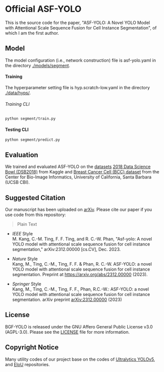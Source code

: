 # Official ASF-YOLO
This is the source code for the paper, "ASF-YOLO: A Novel YOLO Model with Attentional Scale Sequence Fusion for Cell Instance Segmentation", of which I am the first author.

## Model
The model configuration (i.e., network construction) file is asf-yolo.yaml in the directory [./models/segment](https://github.com/mkang315/ASF-YOLO/blob/main/models/segment).

#### Training

The hyperparameter setting file is hyp.scratch-low.yaml in the directory [./data/hyps/](https://github.com/mkang315/ASF-YOLO/blob/main/data/hyps).

###### Training CLI
```
python segment/train.py
```

#### Testing CLI

```
python segment/predict.py
```

## Evaluation
We trained and evaluated ASF-YOLO on the [datasets](https://github.com/mkang315/ASF-YOLO/tree/main/datasets) [2018 Data Science Bowl (DSB2018)](https://kaggle.com/competitions/data-science-bowl-2018) from Kaggle and [Breast Cancer Cell (BCC) dataset](https://bioimage.ucsb.edu/research/bio-segmentation) from the Center for Bio-Image Informatics, University of California, Santa Barbara (UCSB CBI).

## Suggested Citation
Our manuscript has been uploaded on [arXiv](https://arxiv.org/abs/2312.00000). Please cite our paper if you use code from this repository:
> Plain Text

- *IEEE* Style</br>
M. Kang, C.-M. Ting, F. F. Ting, and R. C.-W. Phan, "Asf-yolo: A novel YOLO model with attentional scale sequence fusion for cell instance segmentation," arXiv:2312.00000 [cs.CV], Dec. 2023.</br>

- *Nature* Style</br>
Kang, M., Ting, C.-M., Ting, F. F. & Phan, R. C.-W. ASF-YOLO: a novel YOLO model with attentional scale sequence fusion for cell instance segmentation. Preprint at https://arxiv.org/abs/2312.00000 (2023).</br>

- *Springer* Style</br>
Kang, M., Ting, C.-M., Ting, F. F., Phan, R.C.-W.: ASF-YOLO: a novel YOLO model with attentional scale sequence fusion for cell instance segmentation. arXiv preprint [arXiv:2312.00000](https://arxiv.org/abs/2312.00000) (2023)</br>

## License
BGF-YOLO is released under the GNU Affero General Public License v3.0 (AGPL-3.0). Please see the [LICENSE](https://github.com/mkang315/ASF-YOLO/blob/main/LICENSE) file for more information.

## Copyright Notice
Many utility codes of our project base on the codes of [Ultralytics YOLOv5](https://github.com/ultralytics/yolov5), and [EIoU](https://github.com/arojsubedi/Focal-EIoU) repositories.
